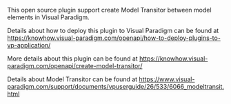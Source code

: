 This open source plugin support create Model Transitor between model elements in Visual Paradigm.

Details about how to deploy this plugin to Visual Paradigm can be found at https://knowhow.visual-paradigm.com/openapi/how-to-deploy-plugins-to-vp-application/

More details about this plugin can be found at https://knowhow.visual-paradigm.com/openapi/create-model-transitor/

Details about Model Transitor can be found at https://www.visual-paradigm.com/support/documents/vpuserguide/26/533/6066_modeltransit.html

